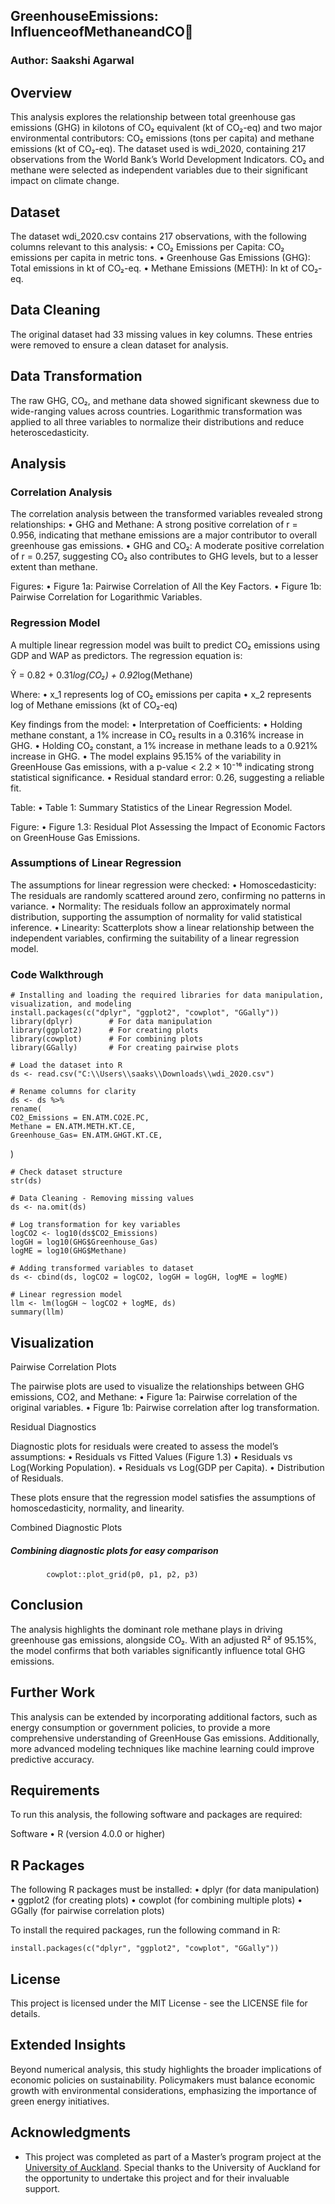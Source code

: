 ## GreenhouseEmissions: InfluenceofMethaneandCO￿

### Author: Saakshi Agarwal

## Overview
This analysis explores the relationship between total greenhouse gas emissions (GHG) in kilotons of CO₂ equivalent (kt of CO₂-eq) and two major environmental contributors: CO₂ emissions (tons per capita) and methane emissions (kt of CO₂-eq). The dataset used is wdi_2020, containing 217 observations from the World Bank’s World Development Indicators. CO₂ and methane were selected as independent variables due to their significant impact on climate change.

## Dataset

The dataset wdi_2020.csv contains 217 observations, with the following columns relevant to this analysis:
	•	CO₂ Emissions per Capita: CO₂ emissions per capita in metric tons.
	•	Greenhouse Gas Emissions (GHG): Total emissions in kt of CO₂-eq.
	•	Methane Emissions (METH): In kt of CO₂-eq.

## Data Cleaning

The original dataset had 33 missing values in key columns. These entries were removed to ensure a clean dataset for analysis.

## Data Transformation

The raw GHG, CO₂, and methane data showed significant skewness due to wide-ranging values across countries. Logarithmic transformation was applied to all three variables to normalize their distributions and reduce heteroscedasticity.

## Analysis

### Correlation Analysis

The correlation analysis between the transformed variables revealed strong relationships:
	•	GHG and Methane: A strong positive correlation of r = 0.956, indicating that methane emissions are a major contributor to overall greenhouse gas emissions.
	•	GHG and CO₂: A moderate positive correlation of r = 0.257, suggesting CO₂ also contributes to GHG levels, but to a lesser extent than methane.

Figures:
	•	Figure 1a: Pairwise Correlation of All the Key Factors.
	•	Figure 1b: Pairwise Correlation for Logarithmic Variables.

### Regression Model

A multiple linear regression model was built to predict CO₂ emissions using GDP and WAP as predictors. The regression equation is:

Ŷ = 0.82 + 0.31*log(CO₂) + 0.92*log(Methane)

Where:
	•	x_1 represents log of CO₂ emissions per capita
	•	x_2 represents log of Methane emissions (kt of CO₂-eq)

Key findings from the model:
	•	Interpretation of Coefficients:
	  •	Holding methane constant, a 1% increase in CO₂ results in a 0.316% increase in GHG.
	  •	Holding CO₂ constant, a 1% increase in methane leads to a 0.921% increase in GHG.
	•	The model explains 95.15% of the variability in GreenHouse Gas emissions, with a p-value < 2.2 × 10⁻¹⁶ indicating strong statistical significance.
	•	Residual standard error: 0.26, suggesting a reliable fit.

Table:
	•	Table 1: Summary Statistics of the Linear Regression Model.

Figure:
	•	Figure 1.3: Residual Plot Assessing the Impact of Economic Factors on GreenHouse Gas Emissions.

### Assumptions of Linear Regression

The assumptions for linear regression were checked:
	•	Homoscedasticity: The residuals are randomly scattered around zero, confirming no patterns in variance.
	•	Normality: The residuals follow an approximately normal distribution, supporting the assumption of normality for valid statistical inference.
	•	Linearity: Scatterplots show a linear relationship between the independent variables, confirming the suitability of a linear regression model.

### Code Walkthrough

	# Installing and loading the required libraries for data manipulation, visualization, and modeling
	install.packages(c("dplyr", "ggplot2", "cowplot", "GGally"))
	library(dplyr)        # For data manipulation
	library(ggplot2)      # For creating plots
	library(cowplot)      # For combining plots
	library(GGally)       # For creating pairwise plots

	# Load the dataset into R
	ds <- read.csv("C:\\Users\\saaks\\Downloads\\wdi_2020.csv")

	# Rename columns for clarity
	ds <- ds %>%
  	rename(
    CO2_Emissions = EN.ATM.CO2E.PC,
    Methane = EN.ATM.METH.KT.CE,
    Greenhouse_Gas= EN.ATM.GHGT.KT.CE,
  )

	# Check dataset structure
	str(ds)

	# Data Cleaning - Removing missing values
	ds <- na.omit(ds)
	
	# Log transformation for key variables
	logCO2 <- log10(ds$CO2_Emissions)
	logGH = log10(GHG$Greenhouse_Gas)
	logME = log10(GHG$Methane)
	
	# Adding transformed variables to dataset
	ds <- cbind(ds, logCO2 = logCO2, logGH = logGH, logME = logME)
	
	# Linear regression model
	llm <- lm(logGH ~ logCO2 + logME, ds)
	summary(llm)

## Visualization

Pairwise Correlation Plots

The pairwise plots are used to visualize the relationships between GHG emissions, CO2, and Methane:
	•	Figure 1a: Pairwise correlation of the original variables.
	•	Figure 1b: Pairwise correlation after log transformation.

Residual Diagnostics

Diagnostic plots for residuals were created to assess the model’s assumptions:
	•	Residuals vs Fitted Values (Figure 1.3)
	•	Residuals vs Log(Working Population).
	•	Residuals vs Log(GDP per Capita).
	•	Distribution of Residuals.

These plots ensure that the regression model satisfies the assumptions of homoscedasticity, normality, and linearity.

Combined Diagnostic Plots

##### Combining diagnostic plots for easy comparison 
			cowplot::plot_grid(p0, p1, p2, p3)

## Conclusion

The analysis highlights the dominant role methane plays in driving greenhouse gas emissions, alongside CO₂. With an adjusted R² of 95.15%, the model confirms that both variables significantly influence total GHG emissions.

## Further Work

This analysis can be extended by incorporating additional factors, such as energy consumption or government policies, to provide a more comprehensive understanding of GreenHouse Gas emissions. Additionally, more advanced modeling techniques like machine learning could improve predictive accuracy.

## Requirements

To run this analysis, the following software and packages are required:

Software
	•	R (version 4.0.0 or higher)

## R Packages

The following R packages must be installed:
	•	dplyr (for data manipulation)
	•	ggplot2 (for creating plots)
	•	cowplot (for combining multiple plots)
	•	GGally (for pairwise correlation plots)

To install the required packages, run the following command in R:

	install.packages(c("dplyr", "ggplot2", "cowplot", "GGally"))

## License

This project is licensed under the MIT License - see the LICENSE file for details.


## Extended Insights

Beyond numerical analysis, this study highlights the broader implications of economic policies on sustainability. Policymakers must balance economic growth with environmental considerations, emphasizing the importance of green energy initiatives.


## Acknowledgments

- This project was completed as part of a Master’s program project at the [University of Auckland](https://www.auckland.ac.nz/en.html). Special thanks to the University of Auckland for the opportunity to undertake this project and for their invaluable support.
